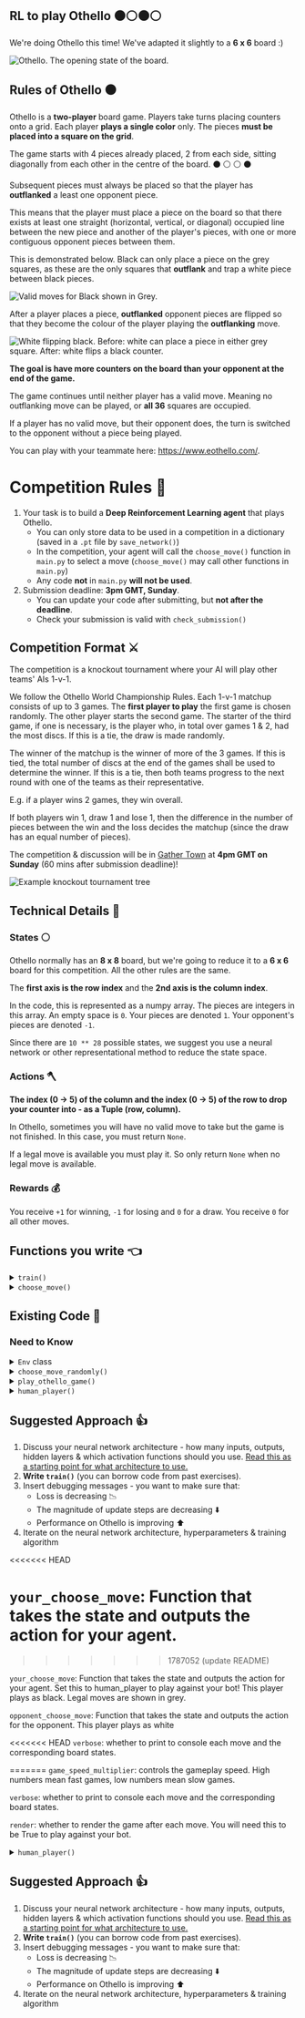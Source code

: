 ## RL to play Othello :black_circle::white_circle::black_circle::white_circle:

We're doing Othello this time! We've adapted it slightly to a **6 x 6** board :)

![Othello. The opening state of the board.](./images/Othello-Standard-Board.jpeg)

## Rules of Othello :black_circle:

Othello is a **two-player** board game. Players take turns placing counters onto a grid. Each player **plays a single color** only. The pieces **must be placed into a square on the grid**.

The game starts with 4 pieces already placed, 2 from each side, sitting diagonally from each other in the centre of the board.
:black_circle: :white_circle:
:white_circle: :black_circle:

Subsequent pieces must always be placed so that the player has **outflanked** a least one opponent piece.

This means that the player must place a piece on the board so that there exists at least one straight (horizontal, vertical, or diagonal) occupied line between the new piece and another of the player's pieces, with one or more contiguous opponent pieces between them.

This is demonstrated below. Black can only place a piece on the grey squares, as these are the only squares that **outflank** and trap a white piece between black pieces.

![Valid moves for Black shown in Grey.](./images/validMovesForBlack.png)

After a player places a piece, **outflanked** opponent pieces are flipped so that they become the colour of the player playing the **outflanking** move.

![White flipping black. Before: white can place a piece in either grey square. After: white flips a black counter.](./images/beforeAfterMoveWhite.png)

**The goal is have more counters on the board than your opponent at the end of the game.**

The game continues until neither player has a valid move. Meaning no outflanking move can be played, or **all 36** squares are occupied.

If a player has no valid move, but their opponent does, the turn is switched to the opponent without a piece being played.

You can play with your teammate here: https://www.eothello.com/.

# Competition Rules :scroll:

1. Your task is to build a **Deep Reinforcement Learning agent** that plays Othello.
   - You can only store data to be used in a competition in a dictionary (saved in a `.pt` file by `save_network()`)
   - In the competition, your agent will call the `choose_move()` function in `main.py` to select a move (`choose_move()` may call other functions in `main.py`)
   - Any code **not** in `main.py` **will not be used**.
2. Submission deadline: **3pm GMT, Sunday**.
   - You can update your code after submitting, but **not after the deadline**.
   - Check your submission is valid with `check_submission()`

## Competition Format :crossed_swords:

The competition is a knockout tournament where your AI will play other teams' AIs 1-v-1.

We follow the Othello World Championship Rules. Each 1-v-1 matchup consists of up to 3 games. The **first player to play** the first game is chosen randomly. The other player starts the second game. The starter of the third game, if one is necessary, is the player who, in total over games 1 & 2, had the most discs. If this is a tie, the draw is made randomly.

The winner of the matchup is the winner of more of the 3 games. If this is tied, the total number of discs at the end of the games shall be used to determine the winner. If this is a tie, then both teams progress to the next round with one of the teams as their representative.

E.g. if a player wins 2 games, they win overall.

If both players win 1, draw 1 and lose 1, then the difference in the number of pieces between the win and the loss decides the matchup (since the draw has an equal number of pieces).

The competition & discussion will be in [Gather Town](https://app.gather.town/app/nJwquzJjD4TLKcTy/Delta%20Academy) at **4pm GMT on Sunday** (60 mins after submission deadline)!

![Example knockout tournament tree](./images/tournament_tree.png)

## Technical Details :hammer:

### States :white_circle:

Othello normally has an **8 x 8** board, but we're going to reduce it to a **6 x 6** board for this competition. All the other rules are the same.

The **first axis is the row index** and the **2nd axis is the column index**.

In the code, this is represented as a numpy array. The pieces are integers in this array. An empty space is `0`. Your pieces are denoted `1`. Your opponent's pieces are denoted `-1`.

Since there are `10 ** 28` possible states, we suggest you use a neural network or other representational method to reduce the state space.

### Actions :axe:

**The index (0 -> 5) of the column and the index (0 -> 5) of the row to drop your counter into - as a Tuple (row, column).**

In Othello, sometimes you will have no valid move to take but the game is not finished. In this case, you must return `None`.

If a legal move is available you must play it. So only return `None` when no legal move is available.

### Rewards :moneybag:

You receive `+1` for winning, `-1` for losing and `0` for a draw. You receive `0` for all other moves.

## Functions you write :point_left:

<details>
<summary><code style="white-space:nowrap;">  train()</code></summary>
Write this to train your network from experience in the environment.
<br />
<br />
Return the trained network so it can be saved.
</details>

<details>
<summary><code style="white-space:nowrap;">  choose_move()</code></summary>
This acts greedily given the state and value network.
<br />
<br />
In the competition, the <code style="white-space:nowrap;">choose_move()</code> function is called to make your next move. Takes the state as input and outputs an action.
</details>

## Existing Code :pray:

### Need to Know

<details>
<summary><code style="white-space:nowrap;">  Env</code> class</summary>
The environment class controls the game and runs the opponent. It should be used for training your agent.
<br />
<br />
See example usage in <code style="white-space:nowrap;">play_othello_game()</code>.
<br />
<br />
The opponent's <code style="white-space:nowrap;">choose_move</code> function is input at initialisation (when <code style="white-space:nowrap;">Env(opponent_choose_move)</code> is called). The first player is chosen at random when <code style="white-space:nowrap;">Env.reset()</code> is called. Every time you call <code style="white-space:nowrap;">Env.step()</code>, 2 moves are taken - yours and then your opponent's. Your opponent sees a 'flipped' version of the board, where his pieces are shown as <code style="white-space:nowrap;">1</code>'s and yours are shown as <code style="white-space:nowrap;">-1</code>'s.
    <br />
    <br />
   The Env also has a <code style="white-space:nowrap;">render</code> argument which will render the game graphically if true.  Player1's tiles (you) are black. Your opponents tiles are represented as white. Legal moves are shown with grey circles. The Env also has a <code style="white-space:nowrap;">verbose</code> argument which will print debugging info and the board to the console if true. Player1's tiles (you) are represented as an X. Your opponents tiles are represented as O.

</details>

<details>
<summary><code style="white-space:nowrap;">  choose_move_randomly()</code></summary>
Like above, but randomly picks from available legal moves.
<br />
<br />
Takes the state as input and outputs an action.
</details>

<details>
<summary><code style="white-space:nowrap;">  play_othello_game()</code></summary>
Plays 1 game of Othello, which can be visualsed in the console (if <code style="white-space:nowrap;">verbose=True</code>) . Outputs the return for your agent.
<br />
<br />
Inputs:

<code style="white-space:nowrap;">your_choose_move</code>: Function that takes the state and outputs the action for your agent. Set this to human_player to play against your bot! This player plays as black. Legal moves are shown in grey.

<code style="white-space:nowrap;">opponent_choose_move</code>: Function that takes the state and outputs the action for the opponent. This player plays as white

<code style="white-space:nowrap;">game_speed_multiplier</code>: controls the gameplay speed. High numbers mean fast games, low numbers mean slow games.

<code style="white-space:nowrap;">verbose</code>: whether to print to console each move and the corresponding board states.

<code style="white-space:nowrap;">render</code>: whether to render the game after each move. You will need this to be True to play against your bot.

</details>

<details>
<summary><code style="white-space:nowrap;">  human_player()</code></summary>
See if you can beat your bot!

<br />
<br />

Left click on the board to take a move. Legal moves are shown with grey circles.
<br />
<br />

</details>

## Suggested Approach :+1:

1. Discuss your neural network architecture - how many inputs, outputs, hidden layers & which activation functions should you use. [Read this as a starting point for what architecture to use.](https://stats.stackexchange.com/questions/181/how-to-choose-the-number-of-hidden-layers-and-nodes-in-a-feedforward-neural-netw#:~:text=The%20number%20of%20hidden%20neurons,size%20of%20the%20input%20layer)
2. **Write `train()`** (you can borrow code from past exercises).
3. Insert debugging messages - you want to make sure that:
   - Loss is decreasing :chart_with_downwards_trend:
   - The magnitude of update steps are decreasing :arrow_down:
   - Performance on Othello is improving :arrow_up:
4. Iterate on the neural network architecture, hyperparameters & training algorithm

<<<<<<< HEAD

# <code style="white-space:nowrap;">your_choose_move</code>: Function that takes the state and outputs the action for your agent.

> > > > > > > 1787052 (update README)

<code style="white-space:nowrap;">your_choose_move</code>: Function that takes the state and outputs the action for your agent. Set this to human_player to play against your bot! This player plays as black. Legal moves are shown in grey.

<code style="white-space:nowrap;">opponent_choose_move</code>: Function that takes the state and outputs the action for the opponent. This player plays as white

<<<<<<< HEAD
<code style="white-space:nowrap;">verbose</code>: whether to print to console each move and the corresponding board states.

=======
<code style="white-space:nowrap;">game_speed_multiplier</code>: controls the gameplay speed. High numbers mean fast games, low numbers mean slow games.

<code style="white-space:nowrap;">verbose</code>: whether to print to console each move and the corresponding board states.

<code style="white-space:nowrap;">render</code>: whether to render the game after each move. You will need this to be True to play against your bot.

</details>

<details>
<summary><code style="white-space:nowrap;">  human_player()</code></summary>
See if you can beat your bot!

<br />
<br />

Left click on the board to take a move. Legal moves are shown with grey circles.
<br />
<br />

> > > > > > > 1787052 (update README)

</details>

## Suggested Approach :+1:

1. Discuss your neural network architecture - how many inputs, outputs, hidden layers & which activation functions should you use. [Read this as a starting point for what architecture to use.](https://stats.stackexchange.com/questions/181/how-to-choose-the-number-of-hidden-layers-and-nodes-in-a-feedforward-neural-netw#:~:text=The%20number%20of%20hidden%20neurons,size%20of%20the%20input%20layer)
2. **Write `train()`** (you can borrow code from past exercises).
3. Insert debugging messages - you want to make sure that:
   - Loss is decreasing :chart_with_downwards_trend:
   - The magnitude of update steps are decreasing :arrow_down:
   - Performance on Othello is improving :arrow_up:
4. Iterate on the neural network architecture, hyperparameters & training algorithm

